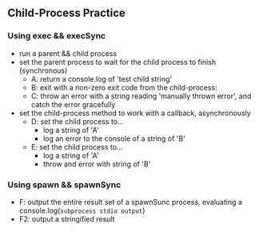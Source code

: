 ## Child-Process Practice

### Using exec && execSync
- run a parent && child process
- set the parent process to wait for the child process to finish (synchronous)
  - A: return a console.log of 'test child string'
  - B: exit with a non-zero exit code from the child-process:
  - C: throw an error with a string reading 'manually thrown error', and catch the error gracefully
- set the child-process method to work with a callback, asynchronously
  - D: set the child process to...
    - log a string of 'A'
    - log an error to the console of a string of 'B'
  - E: set the child process to...
    - log a string of 'A'
    - throw and error with string of 'B'

### Using spawn && spawnSync
- F: output the entire result set of a spawnSunc process, evaluating a console.log(`subprocess stdio output`)
- F2: output a stringified result